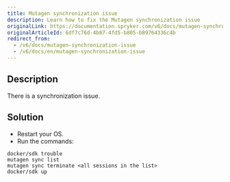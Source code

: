 ```yaml
---
title: Mutagen synchronization issue
description: Learn how to fix the Mutagen synchronization issue
originalLink: https://documentation.spryker.com/v6/docs/mutagen-synchronization-issue
originalArticleId: 6df7c76d-4b87-4fd5-b805-b89764336c4b
redirect_from:
  - /v6/docs/mutagen-synchronization-issue
  - /v6/docs/en/mutagen-synchronization-issue
---
```


## Description
There is a synchronization issue.

## Solution
* Restart your OS.
* Run the commands:
```
docker/sdk trouble
mutagen sync list
mutagen sync terminate <all sessions in the list>
docker/sdk up
```
